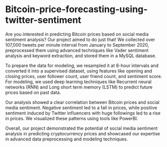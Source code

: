 # Bitcoin-price-forecasting-using-twitter-sentiment

Are you interested in predicting Bitcoin prices based on social media sentiment analysis? Our project aimed to do just that! We collected over 107,000 tweets per minute interval from January to September 2020, preprocessed them using advanced techniques like Vader sentiment analysis and keyword extraction, and stored them in a MySQL database.

To prepare the data for modeling, we resampled it at 8-hour intervals and converted it into a supervised dataset, using features like opening and closing prices, user follower count, user friend count, and sentiment score. For modeling, we used deep learning techniques like Recurrent neural networks (RNN) and Long short term memory (LSTM) to predict future prices based on past data.

Our analysis showed a clear correlation between Bitcoin prices and social media sentiment. Negative sentiment led to a fall in prices, while positive sentiment induced by Twitter influencers with huge followings led to a rise in prices. We visualized these patterns using tools like PowerBI.

Overall, our project demonstrated the potential of social media sentiment analysis in predicting cryptocurrency prices and showcased our expertise in advanced data preprocessing and modeling techniques.
